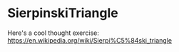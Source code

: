 # SierpinskiTriangle
Here's a cool thought exercise:
https://en.wikipedia.org/wiki/Sierpi%C5%84ski_triangle
